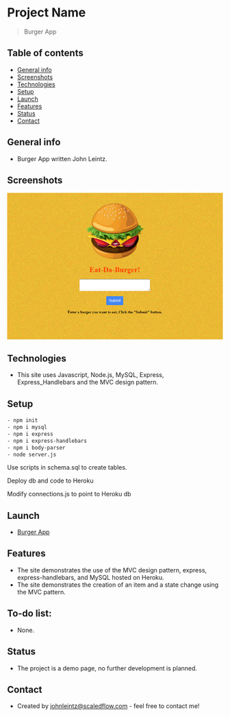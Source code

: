 # Project Name

> Burger App

## Table of contents

- [General info](#general-info)
- [Screenshots](#screenshots)
- [Technologies](#technologies)
- [Setup](#setup)
- [Launch](#launch)
- [Features](#features)
- [Status](#status)
- [Contact](#contact)

## General info

- Burger App written John Leintz.

## Screenshots

![](/public/assets/img/burger_app.GIF)

## Technologies

- This site uses Javascript, Node.js, MySQL, Express, Express_Handlebars and the MVC design pattern.

## Setup

```
- npm init
- npm i mysql
- npm i express
- npm i express-handlebars
- npm i body-parser
- node server.js
```

Use scripts in schema.sql to create tables.

Deploy db and code to Heroku

Modify connections.js to point to Heroku db

## Launch

- [Burger App](https://pacific-reaches-15442.herokuapp.com/)

## Features

- The site demonstrates the use of the MVC design pattern, express, express-handlebars, and MySQL hosted on Heroku.
- The site demonstrates the creation of an item and a state change using the MVC pattern.

## To-do list:

- None.

## Status

- The project is a demo page, no further development is planned.

## Contact

- Created by [johnleintz@scaledflow.com](https://www.scaleflow.github.io/) - feel free to contact me!
